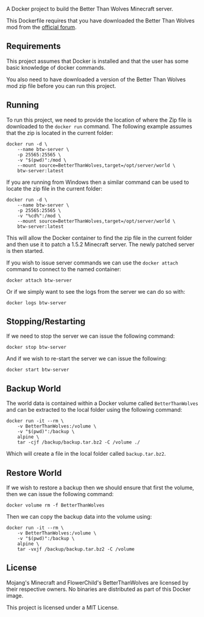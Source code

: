 A Docker project to build the Better Than Wolves Minecraft server.

This Dockerfile requires that you have downloaded the Better Than Wolves
mod from the [official forum](http://www.sargunster.com/btwforum).

## Requirements

This project assumes that Docker is installed and that the user has 
some basic knowledge of docker commands.

You also need to have downloaded a version of the Better Than Wolves
mod zip file before you can run this project.

## Running

To run this project, we need to provide the location of where the Zip file
is downloaded to the `docker run` command. The following example assumes
that the zip is located in the current folder:

```
docker run -d \
    --name btw-server \
    -p 25565:25565 \
    -v "$(pwd)":/mod \
    --mount source=BetterThanWolves,target=/opt/server/world \
    btw-server:latest
```

If you are running from Windows then a similar command can be used to
locate the zip file in the current folder:

```
docker run -d \
    --name btw-server \
    -p 25565:25565 \
    -v "%cd%":/mod \
    --mount source=BetterThanWolves,target=/opt/server/world \
    btw-server:latest
```

This will allow the Docker container to find the zip file in the current
folder and then use it to patch a 1.5.2 Minecraft server. The newly
patched server is then started.

If you wish to issue server commands we can use the `docker attach` 
command to connect to the named container:

```
docker attach btw-server
```

Or if we simply want to see the logs from the server we can do so with:

```
docker logs btw-server
```

## Stopping/Restarting

If we need to stop the server we can issue the following command:

```
docker stop btw-server
```

And if we wish to re-start the server we can issue the following:

```
docker start btw-server
```

## Backup World

The world data is contained within a Docker volume called `BetterThanWolves` and
can be extracted to the local folder using the following command:

```
docker run -it --rm \
    -v BetterThanWolves:/volume \
    -v "$(pwd)":/backup \
    alpine \
    tar -cjf /backup/backup.tar.bz2 -C /volume ./
```

Which will create a file in the local folder called `backup.tar.bz2`.

## Restore World

If we wish to restore a backup then we should ensure that first the volume, then we can issue the following command:

```
docker volume rm -f BetterThanWolves
```

Then we can copy the backup data into the volume using:

```
docker run -it --rm \
    -v BetterThanWolves:/volume \
    -v "$(pwd)":/backup \
    alpine \
    tar -vxjf /backup/backup.tar.bz2 -C /volume
```

## License

Mojang's Minecraft and FlowerChild's BetterThanWolves are licensed by their respective
owners. No binaries are distributed as part of this Docker image.

This project is licensed under a MIT License.
